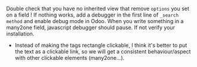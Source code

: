 Double check that you have no inherited view that remove `options` you
set on a field ! If nothing works, add a debugger in the first line of
`_search method` and enable debug mode in Odoo. When you write something
in a many2one field, javascript debugger should pause. If not verify
your installation.

- Instead of making the tags rectangle clickable, I think it's better to
  put the text as a clickable link, so we will get a consistent
  behaviour/aspect with other clickable elements (many2one...).
